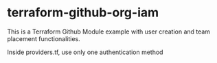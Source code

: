 # terraform-github-org-iam

This is a Terraform Github Module example with user creation and team placement functionalities.

Inside providers.tf, use only one authentication method